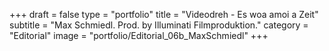 +++
draft = false
type = "portfolio"
title = "Videodreh - Es woa amoi a Zeit"
subtitle = "Max Schmiedl. Prod. by Illuminati Filmproduktion."
category = "Editorial"
image = "portfolio/Editorial_06b_MaxSchmiedl"
+++